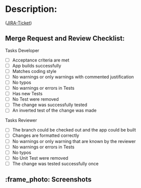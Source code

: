 # Description:
([JIRA-Ticket][])

## Merge Request and Review Checklist:

Tasks Developer
- [ ] Acceptance criteria are met
- [ ] App builds successfully
- [ ] Matches coding style
- [ ] No warnings or only warnings with commented justification
- [ ] No typos
- [ ] No warnings or errors in Tests
- [ ] Has new Tests
- [ ] No Test were removed
- [ ] The change was successfully tested
- [ ] An inverted test of the change was made

Tasks Reviewer
- [ ] The branch could be checked out and the app could be built
- [ ] Changes are formatted correctly
- [ ] No warnings or only warning that are known by the reviewer
- [ ] No warnings or errors in Tests
- [ ] No typos
- [ ] No Unit Test were removed
- [ ] The change was tested successfully once

## :frame_photo: Screenshots

[JIRA-Ticket]: https://jira.adorsys.de/browse/XXX

